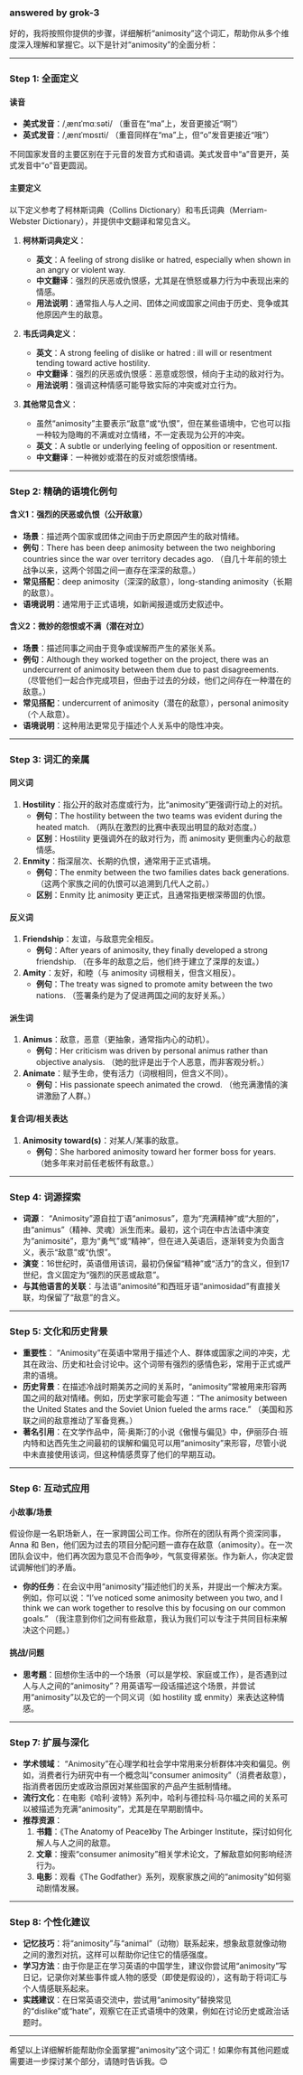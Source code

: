 ### answered by grok-3
好的，我将按照你提供的步骤，详细解析“animosity”这个词汇，帮助你从多个维度深入理解和掌握它。以下是针对“animosity”的全面分析：

---

### **Step 1: 全面定义**

#### **读音**
- **美式发音**：/ˌænɪˈmɑːsəti/ （重音在“ma”上，发音更接近“啊”）
- **英式发音**：/ˌænɪˈmɒsɪti/ （重音同样在“ma”上，但“o”发音更接近“哦”）

不同国家发音的主要区别在于元音的发音方式和语调。美式发音中“a”音更开，英式发音中“o”音更圆润。

#### **主要定义**
以下定义参考了柯林斯词典（Collins Dictionary）和韦氏词典（Merriam-Webster Dictionary），并提供中文翻译和常见含义。

1. **柯林斯词典定义**：
   - **英文**：A feeling of strong dislike or hatred, especially when shown in an angry or violent way.
   - **中文翻译**：强烈的厌恶或仇恨感，尤其是在愤怒或暴力行为中表现出来的情感。
   - **用法说明**：通常指人与人之间、团体之间或国家之间由于历史、竞争或其他原因产生的敌意。

2. **韦氏词典定义**：
   - **英文**：A strong feeling of dislike or hatred : ill will or resentment tending toward active hostility.
   - **中文翻译**：强烈的厌恶或仇恨感：恶意或怨恨，倾向于主动的敌对行为。
   - **用法说明**：强调这种情感可能导致实际的冲突或对立行为。

3. **其他常见含义**：
   - 虽然“animosity”主要表示“敌意”或“仇恨”，但在某些语境中，它也可以指一种较为隐晦的不满或对立情绪，不一定表现为公开的冲突。
   - **英文**：A subtle or underlying feeling of opposition or resentment.
   - **中文翻译**：一种微妙或潜在的反对或怨恨情绪。

---

### **Step 2: 精确的语境化例句**

#### **含义1：强烈的厌恶或仇恨（公开敌意）**
- **场景**：描述两个国家或团体之间由于历史原因产生的敌对情绪。
- **例句**：There has been deep animosity between the two neighboring countries since the war over territory decades ago.
  （自几十年前的领土战争以来，这两个邻国之间一直存在深深的敌意。）
- **常见搭配**：deep animosity（深深的敌意），long-standing animosity（长期的敌意）。
- **语境说明**：通常用于正式语境，如新闻报道或历史叙述中。

#### **含义2：微妙的怨恨或不满（潜在对立）**
- **场景**：描述同事之间由于竞争或误解而产生的紧张关系。
- **例句**：Although they worked together on the project, there was an undercurrent of animosity between them due to past disagreements.
  （尽管他们一起合作完成项目，但由于过去的分歧，他们之间存在一种潜在的敌意。）
- **常见搭配**：undercurrent of animosity（潜在的敌意），personal animosity（个人敌意）。
- **语境说明**：这种用法更常见于描述个人关系中的隐性冲突。

---

### **Step 3: 词汇的亲属**

#### **同义词**
1. **Hostility**：指公开的敌对态度或行为，比“animosity”更强调行动上的对抗。
   - **例句**：The hostility between the two teams was evident during the heated match.
     （两队在激烈的比赛中表现出明显的敌对态度。）
   - **区别**：Hostility 更强调外在的敌对行为，而 animosity 更侧重内心的敌意情感。
2. **Enmity**：指深层次、长期的仇恨，通常用于正式语境。
   - **例句**：The enmity between the two families dates back generations.
     （这两个家族之间的仇恨可以追溯到几代人之前。）
   - **区别**：Enmity 比 animosity 更正式，且通常指更根深蒂固的仇恨。

#### **反义词**
1. **Friendship**：友谊，与敌意完全相反。
   - **例句**：After years of animosity, they finally developed a strong friendship.
     （在多年的敌意之后，他们终于建立了深厚的友谊。）
2. **Amity**：友好，和睦（与 animosity 词根相关，但含义相反）。
   - **例句**：The treaty was signed to promote amity between the two nations.
     （签署条约是为了促进两国之间的友好关系。）

#### **派生词**
1. **Animus**：敌意，恶意（更抽象，通常指内心的动机）。
   - **例句**：Her criticism was driven by personal animus rather than objective analysis.
     （她的批评是出于个人恶意，而非客观分析。）
2. **Animate**：赋予生命，使有活力（词根相同，但含义不同）。
   - **例句**：His passionate speech animated the crowd.
     （他充满激情的演讲激励了人群。）

#### **复合词/相关表达**
1. **Animosity toward(s)**：对某人/某事的敌意。
   - **例句**：She harbored animosity toward her former boss for years.
     （她多年来对前任老板怀有敌意。）

---

### **Step 4: 词源探索**

- **词源**： “Animosity”源自拉丁语“animosus”，意为“充满精神”或“大胆的”，由“animus”（精神、灵魂）派生而来。最初，这个词在中古法语中演变为“animosité”，意为“勇气”或“精神”，但在进入英语后，逐渐转变为负面含义，表示“敌意”或“仇恨”。
- **演变**：16世纪时，英语借用该词，最初仍保留“精神”或“活力”的含义，但到17世纪，含义固定为“强烈的厌恶或敌意”。
- **与其他语言的关联**：与法语“animosité”和西班牙语“animosidad”有直接关联，均保留了“敌意”的含义。

---

### **Step 5: 文化和历史背景**

- **重要性**： “Animosity”在英语中常用于描述个人、群体或国家之间的冲突，尤其在政治、历史和社会讨论中。这个词带有强烈的感情色彩，常用于正式或严肃的语境。
- **历史背景**：在描述冷战时期美苏之间的关系时，“animosity”常被用来形容两国之间的敌对情绪。例如，历史学家可能会写道：“The animosity between the United States and the Soviet Union fueled the arms race.” （美国和苏联之间的敌意推动了军备竞赛。）
- **著名引用**：在文学作品中，简·奥斯汀的小说《傲慢与偏见》中，伊丽莎白·班内特和达西先生之间最初的误解和偏见可以用“animosity”来形容，尽管小说中未直接使用该词，但这种情感贯穿了他们的早期互动。

---

### **Step 6: 互动式应用**

#### **小故事/场景**
假设你是一名职场新人，在一家跨国公司工作。你所在的团队有两个资深同事，Anna 和 Ben，他们因为过去的项目分配问题一直存在敌意（animosity）。在一次团队会议中，他们再次因为意见不合而争吵，气氛变得紧张。作为新人，你决定尝试调解他们的矛盾。
- **你的任务**：在会议中用“animosity”描述他们的关系，并提出一个解决方案。例如，你可以说：“I’ve noticed some animosity between you two, and I think we can work together to resolve this by focusing on our common goals.” （我注意到你们之间有些敌意，我认为我们可以专注于共同目标来解决这个问题。）

#### **挑战/问题**
- **思考题**：回想你生活中的一个场景（可以是学校、家庭或工作），是否遇到过人与人之间的“animosity”？用英语写一段话描述这个场景，并尝试用“animosity”以及它的一个同义词（如 hostility 或 enmity）来表达这种情感。

---

### **Step 7: 扩展与深化**

- **学术领域**： “Animosity”在心理学和社会学中常用来分析群体冲突和偏见。例如，消费者行为研究中有一个概念叫“consumer animosity”（消费者敌意），指消费者因历史或政治原因对某些国家的产品产生抵制情绪。
- **流行文化**：在电影《哈利·波特》系列中，哈利与德拉科·马尔福之间的关系可以被描述为充满“animosity”，尤其是在早期剧情中。
- **推荐资源**：
  1. **书籍**：《The Anatomy of Peace》by The Arbinger Institute，探讨如何化解人与人之间的敌意。
  2. **文章**：搜索“consumer animosity”相关学术论文，了解敌意如何影响经济行为。
  3. **电影**：观看《The Godfather》系列，观察家族之间的“animosity”如何驱动剧情发展。

---

### **Step 8: 个性化建议**

- **记忆技巧**：将“animosity”与“animal”（动物）联系起来，想象敌意就像动物之间的激烈对抗，这样可以帮助你记住它的情感强度。
- **学习方法**：由于你是正在学习英语的中国学生，建议你尝试用“animosity”写日记，记录你对某些事件或人物的感受（即使是假设的），这有助于将词汇与个人情感联系起来。
- **实践建议**：在日常英语交流中，尝试用“animosity”替换常见的“dislike”或“hate”，观察它在正式语境中的效果，例如在讨论历史或政治话题时。

---

希望以上详细解析能帮助你全面掌握“animosity”这个词汇！如果你有其他问题或需要进一步探讨某个部分，请随时告诉我。😊